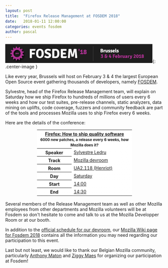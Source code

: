 ```yaml
---
layout: post
title:  "Firefox Release Management at FOSDEM 2018"
date:   2018-01-11 12:00:00
categories: events fosdem
author: pascal
---
```

![Fosdem logo](/images/posts/fosdem/fosdem2018banner.png "Fosdem logo"){: .center-image }

Like every year, Brussels will host on February 3 & 4 the largest European Open Source event gathering thousands of developers, namely [FOSDEM](https://fosdem.org/2018/).

Sylvestre, head of the Firefox Release Management team, will explain on Saturday how we ship Firefox to hundreds of millions of users every 6 weeks and how our test suites, pre-release channels, static analyzers, data mining on uplifts, code coverage, fuzzers and community feedback are part of the tools and processes Mozilla uses to ship Firefox every 6 weeks.

Here are the details of the conference:

<table style="width: 60%; margin: auto; background-repeat: no-repeat; background-position: cover;background-image: linear-gradient(rgba(255, 255, 255, 0.9), rgba(255, 255, 255, 0.9)), url('/images/logos/firefox-logo.svg');">
	<tr>
		<th colspan="2"><a href="https://fosdem.org/2018/schedule/event/mozilla_how_ship_quality_software/">
			Firefox: How to ship quality software</a><br><small style="font-size: smaller">6000 new patches, a release every 6 weeks, how Mozilla does it?</small>
		</th>
	</tr>
	<tr>
		<th>Speaker</th>
		<td><a href="https://mozillians.org/fr/u/sylvestre/">Sylvestre Ledru</a></td>
	</tr>	<tr>
		<th>Track</th>
		<td><a href="https://fosdem.org/2018/schedule/track/mozilla/">Mozilla devroom</a></td>
	</tr>
	<tr>
		<th>Room</th>
		<td><a href="https://fosdem.org/2018/schedule/room/ua2118_henriot/">UA2.118 (Henriot)</a></td>
	</tr>
	<tr>
		<th>Day</th>
		<td><a href="https://fosdem.org/2018/schedule/day/saturday/">Saturday</a></td>
	</tr>
	<tr>
		<th>Start</th>
		<td><a href="https://fosdem.org/2018/schedule/day/saturday/#1400">14:00</a></td>
	</tr>
	<tr>
		<th>End</th>
		<td><a href="https://fosdem.org/2018/schedule/day/saturday/#1430">14:30</a></td>
	</tr>
</table>
<br>
Several members of the Release Management team as well as other Mozilla employees from other departments and Mozilla volunteers will be at Fosdem so don't hesitate to come and talk to us at the Mozilla Developper Room or at our booth.

In addition to the [official schedule for our devroom](https://fosdem.org/2018/schedule/track/mozilla/), our [Mozilla Wiki page for Fosdem 2018](https://wiki.mozilla.org/Fosdem:2018) contains all the information you may need regarding our participation to this event.

Last but not least, we would like to thank our Belgian Mozilla community, particularly [Anthony Maton](https://mozillians.org/fr/u/anthony/) and [Ziggy Maes](https://mozillians.org/fr/u/ZiggyMaes/) for organizing our participation at Fosdem!
